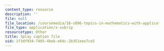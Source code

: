 ```yaml
---
content_type: resource
description: ''
file: null
file_location: /coursemedia/18-s096-topics-in-mathematics-with-applications-in-finance-fall-2013/1f3df93474054bebe6dc2b351eee7ce5_92WaNz9mPeY.srt
file_type: application/x-subrip
resourcetype: Other
title: 3play caption file
uid: 1f3df934-7405-4beb-e6dc-2b351eee7ce5
---
```

